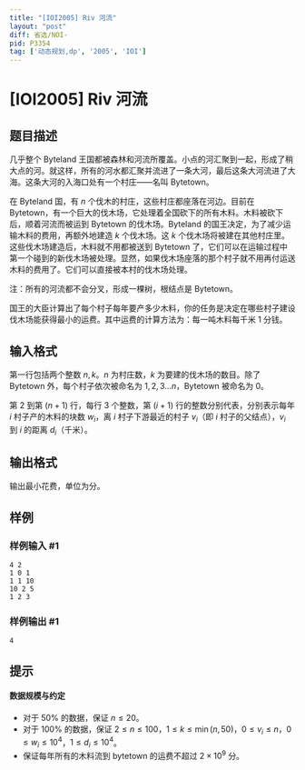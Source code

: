 ```yaml
---
title: "[IOI2005] Riv 河流"
layout: "post"
diff: 省选/NOI-
pid: P3354
tag: ['动态规划,dp', '2005', 'IOI']
---
```

# [IOI2005] Riv 河流
## 题目描述

几乎整个 Byteland 王国都被森林和河流所覆盖。小点的河汇聚到一起，形成了稍大点的河。就这样，所有的河水都汇聚并流进了一条大河，最后这条大河流进了大海。这条大河的入海口处有一个村庄——名叫 Bytetown。

在 Byteland 国，有 $n$ 个伐木的村庄，这些村庄都座落在河边。目前在 Bytetown，有一个巨大的伐木场，它处理着全国砍下的所有木料。木料被砍下后，顺着河流而被运到 Bytetown 的伐木场。Byteland 的国王决定，为了减少运输木料的费用，再额外地建造 $k$ 个伐木场。这 $k$ 个伐木场将被建在其他村庄里。这些伐木场建造后，木料就不用都被送到 Bytetown 了，它们可以在运输过程中第一个碰到的新伐木场被处理。显然，如果伐木场座落的那个村子就不用再付运送木料的费用了。它们可以直接被本村的伐木场处理。

注：所有的河流都不会分叉，形成一棵树，根结点是 Bytetown。

国王的大臣计算出了每个村子每年要产多少木料，你的任务是决定在哪些村子建设伐木场能获得最小的运费。其中运费的计算方法为：每一吨木料每千米 $1$ 分钱。
## 输入格式

第一行包括两个整数 $n,k$。$n$ 为村庄数，$k$ 为要建的伐木场的数目。除了 Bytetown 外，每个村子依次被命名为 $1,2,3\ldots n$，Bytetown 被命名为 $0$。

第 $2$ 到第 $(n + 1)$ 行，每行 $3$ 个整数，第 $(i + 1)$ 行的整数分别代表，分别表示每年 $i$ 村子产的木料的块数 $w_i$，离 $i$ 村子下游最近的村子 $v_i$（即 $i$ 村子的父结点），$v_i$ 到 $i$ 的距离 $d_i$（千米）。
## 输出格式

输出最小花费，单位为分。

## 样例

### 样例输入 #1
```
4 2
1 0 1
1 1 10
10 2 5
1 2 3
```
### 样例输出 #1
```
4
```
## 提示

#### 数据规模与约定

- 对于 $50\%$ 的数据，保证 $n\le 20$。
- 对于 $100\%$ 的数据，保证 $2\le n\le 100$，$1\le k\le \min(n,50)$，$0\le v_i\le n$，$0\le w_i\le 10^4$，$1\le d_i\le 10^4$。
- 保证每年所有的木料流到 bytetown 的运费不超过 $2\times 10^9$ 分。
